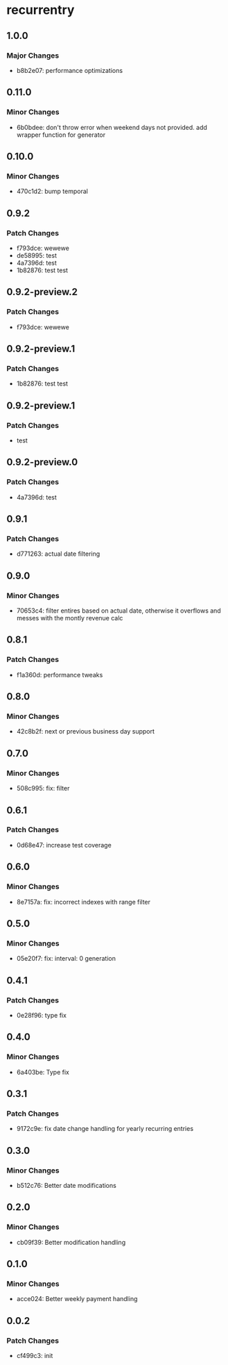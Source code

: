 # recurrentry

## 1.0.0

### Major Changes

- b8b2e07: performance optimizations

## 0.11.0

### Minor Changes

- 6b0bdee: don't throw error when weekend days not provided. add wrapper function for generator

## 0.10.0

### Minor Changes

- 470c1d2: bump temporal

## 0.9.2

### Patch Changes

- f793dce: wewewe
- de58995: test
- 4a7396d: test
- 1b82876: test test

## 0.9.2-preview.2

### Patch Changes

- f793dce: wewewe

## 0.9.2-preview.1

### Patch Changes

- 1b82876: test test

## 0.9.2-preview.1

### Patch Changes

- test

## 0.9.2-preview.0

### Patch Changes

- 4a7396d: test

## 0.9.1

### Patch Changes

- d771263: actual date filtering

## 0.9.0

### Minor Changes

- 70653c4: filter entires based on actual date, otherwise it overflows and messes with the montly revenue calc

## 0.8.1

### Patch Changes

- f1a360d: performance tweaks

## 0.8.0

### Minor Changes

- 42c8b2f: next or previous business day support

## 0.7.0

### Minor Changes

- 508c995: fix: filter

## 0.6.1

### Patch Changes

- 0d68e47: increase test coverage

## 0.6.0

### Minor Changes

- 8e7157a: fix: incorrect indexes with range filter

## 0.5.0

### Minor Changes

- 05e20f7: fix: interval: 0 generation

## 0.4.1

### Patch Changes

- 0e28f96: type fix

## 0.4.0

### Minor Changes

- 6a403be: Type fix

## 0.3.1

### Patch Changes

- 9172c9e: fix date change handling for yearly recurring entries

## 0.3.0

### Minor Changes

- b512c76: Better date modifications

## 0.2.0

### Minor Changes

- cb09f39: Better modification handling

## 0.1.0

### Minor Changes

- acce024: Better weekly payment handling

## 0.0.2

### Patch Changes

- cf499c3: init
